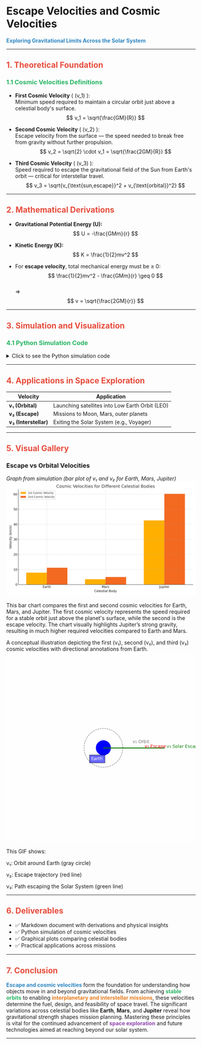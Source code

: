 # **Escape Velocities and Cosmic Velocities**
**<span style="color:#2E86C1">Exploring Gravitational Limits Across the Solar System</span>**

---

## **<span style="color:#E74C3C">1. Theoretical Foundation</span>**

### **<span style="color:#28B463">1.1 Cosmic Velocities Definitions</span>**

- **First Cosmic Velocity** \( (v_1) \):  
  Minimum speed required to maintain a circular orbit just above a celestial body's surface.  
  $$ v_1 = \sqrt{\frac{GM}{R}} $$

- **Second Cosmic Velocity** \( (v_2) \):  
  Escape velocity from the surface — the speed needed to break free from gravity without further propulsion.  
  $$ v_2 = \sqrt{2} \cdot v_1 = \sqrt{\frac{2GM}{R}} $$

- **Third Cosmic Velocity** \( (v_3) \):  
  Speed required to escape the gravitational field of the Sun from Earth's orbit — critical for interstellar travel.  
  $$ v_3 = \sqrt{v_{\text{sun,escape}}^2 + v_{\text{orbital}}^2} $$

---

## **<span style="color:#E74C3C">2. Mathematical Derivations</span>**

- **Gravitational Potential Energy (U):**  
  $$ U = -\frac{GMm}{r} $$
  
- **Kinetic Energy (K):**  
  $$ K = \frac{1}{2}mv^2 $$

- For **escape velocity**, total mechanical energy must be ≥ 0:  
  $$ \frac{1}{2}mv^2 - \frac{GMm}{r} \geq 0 $$  
  ⇒  
  $$ v = \sqrt{\frac{2GM}{r}} $$

---

## **<span style="color:#E74C3C">3. Simulation and Visualization</span>**

### **<span style="color:#28B463">4.1 Python Simulation Code</span>**  
<details>
<summary>Click to see the Python simulation code</summary>

```python
import numpy as np
import matplotlib.pyplot as plt

# Gravitational constant
G = 6.67430e-11  

# Define celestial bodies: [Mass (kg), Radius (m)]
bodies = {
    "Earth": [5.972e24, 6.371e6],
    "Mars": [6.39e23, 3.3895e6],
    "Jupiter": [1.898e27, 6.9911e7]
}

velocities = {"Body": [], "v1 (km/s)": [], "v2 (km/s)": []}

for body, (M, R) in bodies.items():
    v1 = np.sqrt(G * M / R) / 1000  # km/s
    v2 = np.sqrt(2 * G * M / R) / 1000  # km/s
    velocities["Body"].append(body)
    velocities["v1 (km/s)"].append(round(v1, 2))
    velocities["v2 (km/s)"].append(round(v2, 2))

# Plotting
fig, ax = plt.subplots()
index = np.arange(len(bodies))
bar_width = 0.35

bar1 = ax.bar(index, velocities["v1 (km/s)"], bar_width, label='1st Cosmic Velocity')
bar2 = ax.bar(index + bar_width, velocities["v2 (km/s)"], bar_width, label='2nd Cosmic Velocity')

ax.set_xlabel('Celestial Body')
ax.set_ylabel('Velocity (km/s)')
ax.set_title('Cosmic Velocities for Different Celestial Bodies')
ax.set_xticks(index + bar_width / 2)
ax.set_xticklabels(velocities["Body"])
ax.legend()
plt.grid(True)
plt.tight_layout()
plt.show()
```
</details>

---

## **<span style="color:#E74C3C">4. Applications in Space Exploration</span>**

| **Velocity** | **Application** |
|--------------|-----------------|
| **v₁ (Orbital)** | Launching satellites into Low Earth Orbit (LEO) |
| **v₂ (Escape)** | Missions to Moon, Mars, outer planets |
| **v₃ (Interstellar)** | Exiting the Solar System (e.g., Voyager) |

---

## **<span style="color:#E74C3C">5. Visual Gallery</span>**

### **Escape vs Orbital Velocities**
*Graph from simulation (bar plot of v₁ and v₂ for Earth, Mars, Jupiter)*
![alt text](cosmic_velocities.png)

This bar chart compares the first and second cosmic velocities for Earth, Mars, and Jupiter. The first cosmic velocity represents the speed required for a stable orbit just above the planet's surface, while the second is the escape velocity. The chart visually highlights Jupiter’s strong gravity, resulting in much higher required velocities compared to Earth and Mars.

A conceptual illustration depicting the first (v₁), second (v₂), and third (v₃) cosmic velocities with directional annotations from Earth.
![alt text](<cosmic_velocities (1).gif>)

This GIF shows:

v₁: Orbit around Earth (gray circle)

v₂: Escape trajectory (red line)

v₃: Path escaping the Solar System (green line)


---

## **<span style="color:#E74C3C">6. Deliverables</span>**

- ✅ Markdown document with derivations and physical insights  
- ✅ Python simulation of cosmic velocities  
- ✅ Graphical plots comparing celestial bodies  
- ✅ Practical applications across missions

---

## **<span style="color:#E74C3C">7. Conclusion</span>**

**<span style="color:#2E86C1">Escape and cosmic velocities</span>** form the foundation for understanding how objects move in and beyond gravitational fields. From achieving **<span style="color:#28B463">stable orbits</span>** to enabling **<span style="color:#E67E22">interplanetary and interstellar missions</span>**, these velocities determine the fuel, design, and feasibility of space travel. The significant variations across celestial bodies like **Earth**, **Mars**, and **Jupiter** reveal how gravitational strength shapes mission planning. Mastering these principles is vital for the continued advancement of **<span style="color:#8E44AD">space exploration</span>** and future technologies aimed at reaching beyond our solar system.

---
